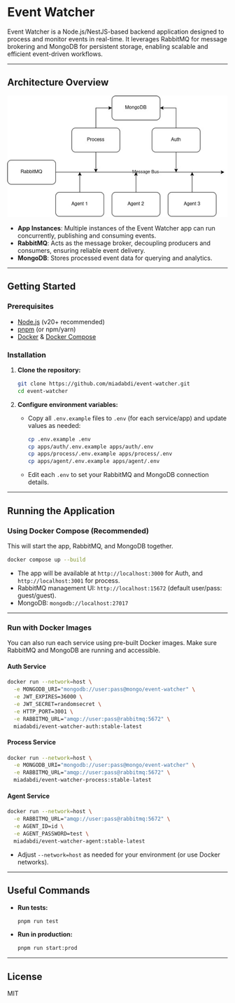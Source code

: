 # Event Watcher

Event Watcher is a Node.js/NestJS-based backend application designed to process and monitor events in real-time. It leverages RabbitMQ for message brokering and MongoDB for persistent storage, enabling scalable and efficient event-driven workflows.

---

## Architecture Overview

![Architecture Diagram](arch.jpg)

- **App Instances**: Multiple instances of the Event Watcher app can run concurrently, publishing and consuming events.
- **RabbitMQ**: Acts as the message broker, decoupling producers and consumers, ensuring reliable event delivery.
- **MongoDB**: Stores processed event data for querying and analytics.

---

## Getting Started

### Prerequisites

- [Node.js](https://nodejs.org/) (v20+ recommended)
- [pnpm](https://pnpm.io/) (or npm/yarn)
- [Docker](https://www.docker.com/) & [Docker Compose](https://docs.docker.com/compose/)

### Installation

1. **Clone the repository:**

   ```bash
   git clone https://github.com/miadabdi/event-watcher.git
   cd event-watcher
   ```

2. **Configure environment variables:**
   - Copy all `.env.example` files to `.env` (for each service/app) and update values as needed:
     ```bash
     cp .env.example .env
     cp apps/auth/.env.example apps/auth/.env
     cp apps/process/.env.example apps/process/.env
     cp apps/agent/.env.example apps/agent/.env
     ```
   - Edit each `.env` to set your RabbitMQ and MongoDB connection details.

---

## Running the Application

### Using Docker Compose (Recommended)

This will start the app, RabbitMQ, and MongoDB together.

```bash
docker compose up --build
```

- The app will be available at `http://localhost:3000` for Auth, and `http://localhost:3001` for process.
- RabbitMQ management UI: `http://localhost:15672` (default user/pass: guest/guest).
- MongoDB: `mongodb://localhost:27017`

---

### Run with Docker Images

You can also run each service using pre-built Docker images. Make sure RabbitMQ and MongoDB are running and accessible.

#### Auth Service

```bash
docker run --network=host \
  -e MONGODB_URI="mongodb://user:pass@mongo/event-watcher" \
  -e JWT_EXPIRES=36000 \
  -e JWT_SECRET=randomsecret \
  -e HTTP_PORT=3001 \
  -e RABBITMQ_URL="amqp://user:pass@rabbitmq:5672" \
  miadabdi/event-watcher-auth:stable-latest
```

#### Process Service

```bash
docker run --network=host \
  -e MONGODB_URI="mongodb://user:pass@mongo/event-watcher" \
  -e RABBITMQ_URL="amqp://user:pass@rabbitmq:5672" \
  miadabdi/event-watcher-process:stable-latest
```

#### Agent Service

```bash
docker run --network=host \
  -e RABBITMQ_URL="amqp://user:pass@rabbitmq:5672" \
  -e AGENT_ID=id \
  -e AGENT_PASSWORD=test \
  miadabdi/event-watcher-agent:stable-latest
```

- Adjust `--network=host` as needed for your environment (or use Docker networks).

---

## Useful Commands

- **Run tests:**
  ```bash
  pnpm run test
  ```
- **Run in production:**
  ```bash
  pnpm run start:prod
  ```

---

## License

MIT
